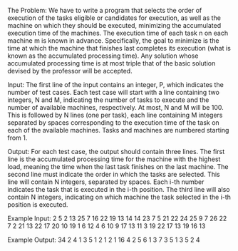 The Problem:
We have to write a program that selects the order of execution of the tasks eligible or candidates for execution, as well as the machine on which they should be executed, minimizing the accumulated execution time of the machines. The execution time of each task n on each machine m is known in advance.
Specifically, the goal to minimize is the time at which the machine that finishes last completes its execution (what is known as the accumulated processing time). Any solution whose accumulated processing time is at most triple that of the basic solution devised by the professor will be accepted.

Input:
The first line of the input contains an integer, P, which indicates the number of test cases.
Each test case will start with a line containing two integers, N and M, indicating the number of tasks to execute and the number of available machines, respectively. At most, N and M will be 100.
This is followed by N lines (one per task), each line containing M integers separated by spaces corresponding to the execution time of the task on each of the available machines.
Tasks and machines are numbered starting from 1.

Output:
For each test case, the output should contain three lines. The first line is the accumulated processing time for the machine with the highest load, meaning the time when the last task finishes on the last machine.
The second line must indicate the order in which the tasks are selected. This line will contain N integers, separated by spaces. Each i-th number indicates the task that is executed in the i-th position.
The third line will also contain N integers, indicating on which machine the task selected in the i-th position is executed.

Example Input:
2
5 2
13 25
7 16
22 19
13 14
14 23
7 5
21 22 24 25 9
7 26 22 7 2
21 13 22 17 20
10 19 1 6 12
4 6 10 9 17
13 11 3 19 22
17 13 19 16 13

Example Output:
34
2 4 1 3 5
1 2 1 2 1
16
4 2 5 6 1 3 7
3 5 1 3 5 2 4
